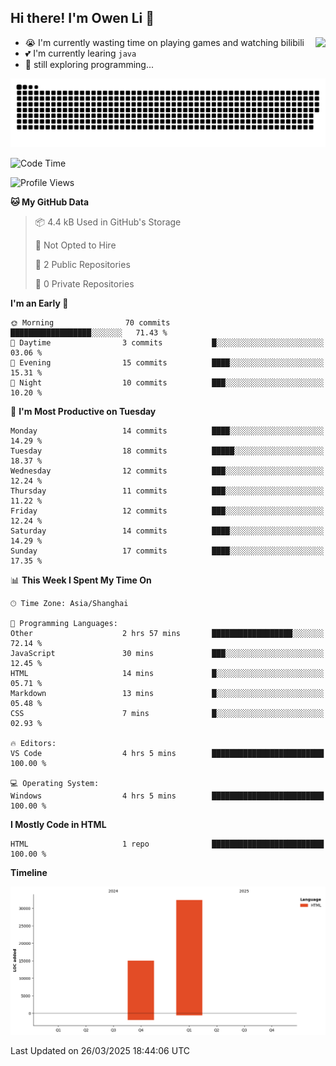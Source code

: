 ## Hi there! I'm Owen Li 👋

<a href="https://github.com/owenllli">
  <img align="right" src="https://github-readme-stats.vercel.app/api/top-langs/?username=owenllli&layout=normal" />
</a>

- 😭 I'm currently wasting time on playing games and watching bilibili
- 💕 I'm currently learing `java`
- 🤔 still exploring programming...

<!--
![Top Langs](https://github-readme-stats.vercel.app/api/top-langs/?username=owenllli&layout=normal)
-->

<picture>
  <source media="(prefers-color-scheme: dark)" srcset="https://raw.githubusercontent.com/owenllli/owenllli/output/github-snake-dark.svg" />
  <source media="(prefers-color-scheme: light)" srcset="https://raw.githubusercontent.com/owenllli/owenllli/output/github-snake.svg" />
  <img alt="github-snake" src="https://raw.githubusercontent.com/owenllli/owenllli/output/github-snake.svg" />
</picture>

<!--START_SECTION:waka-->
![Code Time](http://img.shields.io/badge/Code%20Time-113%20hrs%2034%20mins-blue)

![Profile Views](http://img.shields.io/badge/Profile%20Views-0-blue)

**🐱 My GitHub Data** 

> 📦 4.4 kB Used in GitHub's Storage 
 > 
> 🚫 Not Opted to Hire
 > 
> 📜 2 Public Repositories 
 > 
> 🔑 0 Private Repositories 
 > 
**I'm an Early 🐤** 

```text
🌞 Morning                70 commits          ██████████████████░░░░░░░   71.43 % 
🌆 Daytime                3 commits           █░░░░░░░░░░░░░░░░░░░░░░░░   03.06 % 
🌃 Evening                15 commits          ████░░░░░░░░░░░░░░░░░░░░░   15.31 % 
🌙 Night                  10 commits          ███░░░░░░░░░░░░░░░░░░░░░░   10.20 % 
```
📅 **I'm Most Productive on Tuesday** 

```text
Monday                   14 commits          ████░░░░░░░░░░░░░░░░░░░░░   14.29 % 
Tuesday                  18 commits          █████░░░░░░░░░░░░░░░░░░░░   18.37 % 
Wednesday                12 commits          ███░░░░░░░░░░░░░░░░░░░░░░   12.24 % 
Thursday                 11 commits          ███░░░░░░░░░░░░░░░░░░░░░░   11.22 % 
Friday                   12 commits          ███░░░░░░░░░░░░░░░░░░░░░░   12.24 % 
Saturday                 14 commits          ████░░░░░░░░░░░░░░░░░░░░░   14.29 % 
Sunday                   17 commits          ████░░░░░░░░░░░░░░░░░░░░░   17.35 % 
```


📊 **This Week I Spent My Time On** 

```text
🕑︎ Time Zone: Asia/Shanghai

💬 Programming Languages: 
Other                    2 hrs 57 mins       ██████████████████░░░░░░░   72.14 % 
JavaScript               30 mins             ███░░░░░░░░░░░░░░░░░░░░░░   12.45 % 
HTML                     14 mins             █░░░░░░░░░░░░░░░░░░░░░░░░   05.71 % 
Markdown                 13 mins             █░░░░░░░░░░░░░░░░░░░░░░░░   05.48 % 
CSS                      7 mins              █░░░░░░░░░░░░░░░░░░░░░░░░   02.93 % 

🔥 Editors: 
VS Code                  4 hrs 5 mins        █████████████████████████   100.00 % 

💻 Operating System: 
Windows                  4 hrs 5 mins        █████████████████████████   100.00 % 
```

**I Mostly Code in HTML** 

```text
HTML                     1 repo              █████████████████████████   100.00 % 
```



**Timeline**

![Lines of Code chart](https://raw.githubusercontent.com/owenllli/owenllli/main/assets/bar_graph.png)


 Last Updated on 26/03/2025 18:44:06 UTC
<!--END_SECTION:waka-->
